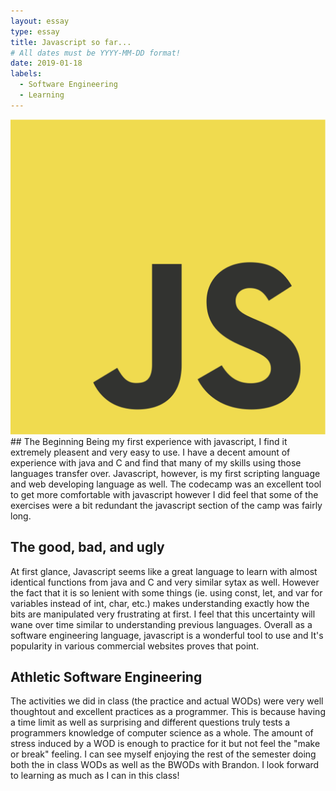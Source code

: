 ```yaml
---
layout: essay
type: essay
title: Javascript so far...
# All dates must be YYYY-MM-DD format!
date: 2019-01-18
labels:
  - Software Engineering
  - Learning
---
```

<img class="ui medium left floated image" src="../images/JavaScript-logo.png">
## The Beginning
Being my first experience with javascript, I find it extremely pleasent and very easy to use.  I have a decent amount of experience with java and C and find that many of my skills using those languages transfer over.  Javascript, however, is my first scripting language and web developing language as well.  The codecamp was an excellent tool to get more comfortable with javascript however I did feel that some of the exercises were a bit redundant the javascript section of the camp was fairly long.

## The good, bad, and ugly
At first glance, Javascript seems like a great language to learn with almost identical functions from java and C and very similar sytax as well.  However the fact that it is so lenient with some things (ie. using const, let, and var for variables instead of int, char, etc.) makes understanding exactly how the bits are manipulated very frustrating at first.  I feel that this uncertainty will wane over time similar to understanding previous languages.  Overall as a software engineering language, javascript is a wonderful tool to use and It's popularity in various commercial websites proves that point.

## Athletic Software Engineering
The activities we did in class (the practice and actual WODs) were very well thoughtout and excellent practices as a programmer.  This is because having a time limit as well as surprising and different questions truly tests a programmers knowledge of computer science as a whole.  The amount of stress induced by a WOD is enough to practice for it but not feel the "make or break" feeling.  I can see myself enjoying the rest of the semester doing both the in class WODs as well as the BWODs with Brandon.  I look forward to learning as much as I can in this class!
